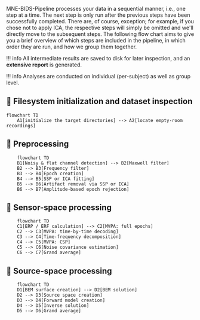 MNE-BIDS-Pipeline processes your data in a sequential manner, i.e., one step
at a time. The next step is only run after the previous steps have been
successfully completed. There are, of course, exception; for example, if you
chose not to apply ICA, the respective steps will simply be omitted and we'll
directly move to the subsequent steps. The following flow chart aims to give
you a brief overview of which steps are included in the pipeline, in which
order they are run, and how we group them together.

!!! info
    All intermediate results are saved to disk for later
    inspection, and an **extensive report** is generated.

!!! info
    Analyses are conducted on individual (per-subject) as well as group level.


## :open_file_folder: Filesystem initialization and dataset inspection
```mermaid
flowchart TD
    A1[initialize the target directories] --> A2[locate empty-room recordings]
```

## :broom: Preprocessing
```mermaid
    flowchart TD
    B1[Noisy & flat channel detection] --> B2[Maxwell filter]
    B2 --> B3[Frequency filter]
    B3 --> B4[Epoch creation]
    B4 --> B5[SSP or ICA fitting]
    B5 --> B6[Artifact removal via SSP or ICA]
    B6 --> B7[Amplitude-based epoch rejection]
```

## :satellite: Sensor-space processing
```mermaid
    flowchart TD
    C1[ERP / ERF calculation] --> C2[MVPA: full epochs]
    C2 --> C3[MVPA: time-by-time decoding]
    C3 --> C4[Time-frequency decomposition]
    C4 --> C5[MVPA: CSP]
    C5 --> C6[Noise covariance estimation]
    C6 --> C7[Grand average]
```

## :brain: Source-space processing
```mermaid
    flowchart TD
    D1[BEM surface creation] --> D2[BEM solution]
    D2 --> D3[Source space creation]
    D3 --> D4[Forward model creation]
    D4 --> D5[Inverse solution]
    D5 --> D6[Grand average]
```
